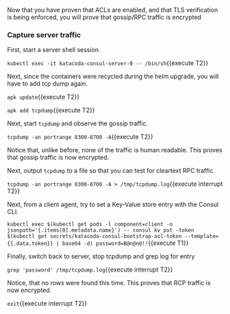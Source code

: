 Now that you have proven that ACLs are enabled, and that TLS verification is being enforced,
you will prove that gossip/RPC traffic is encrypted


### Capture server traffic

First, start a server shell session.

`kubectl exec -it katacoda-consul-server-0 -- /bin/sh`{{execute T2}}

Next, since the containers were recycled during the helm upgrade, you will
have to add tcp dump again.

`apk update`{{execute T2}}

`apk add tcpdump`{{execute T2}}

Next, start `tcpdump` and observe the gossip traffic.

`tcpdump -an portrange 8300-8700 -A`{{execute T2}}

Notice that, unlike before, none of the traffic is human readable. This
proves that gossip traffic is now encrypted.

Next, output `tcpdump` to a file so that you can test for cleartext RPC traffic.

`tcpdump -an portrange 8300-8700 -A > /tmp/tcpdump.log`{{execute interrupt T2}}

Next, from a client agent, try to set a Key-Value store entry with the Consul CLI.

`kubectl exec $(kubectl get pods -l component=client -o jsonpath='{.items[0].metadata.name}') -- consul kv put -token $(kubectl get secrets/katacoda-consul-bootstrap-acl-token --template={{.data.token}} | base64 -d) password=B@n@n@!!`{{execute T1}}

Finally, switch back to server, stop tcpdump and grep log for entry

`grep 'password' /tmp/tcpdump.log`{{execute interrupt T2}}

Notice, that no rows were found this time. This proves that RCP traffic is now encrypted.

`exit`{{execute interrupt T2}}